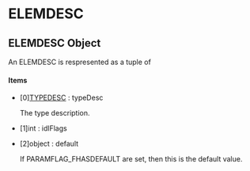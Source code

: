 # ELEMDESC

## ELEMDESC Object



An ELEMDESC is respresented as a tuple of

#### Items


  - \[0\][TYPEDESC](#typedesc) : typeDesc

    The type description\.

  - \[1\]int : idlFlags

    

  - \[2\]object : default

    If PARAMFLAG\_FHASDEFAULT are set, then this is the default value\.
